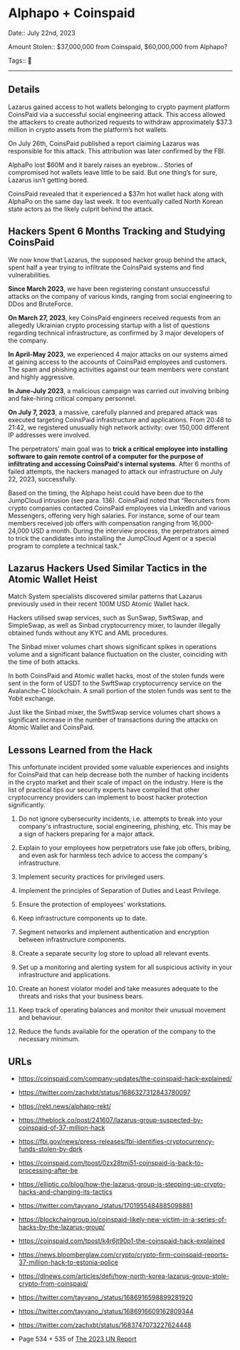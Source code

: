 # Alphapo + Coinspaid

Date:: July 22nd, 2023

Amount Stolen:: $37,000,000 from Coinspaid, $60,000,000 from Alphapo?

Tags:: 👛

---


## Details

Lazarus gained access to hot wallets belonging to crypto payment platform CoinsPaid via a successful social engineering attack. This access allowed the attackers to create authorized requests to withdraw approximately $37.3 million in crypto assets from the platform’s hot wallets. 

On July 26th, CoinsPaid published a report claiming Lazarus was responsible for this attack. This attribution was later confirmed by the FBI.

AlphaPo lost $60M and it barely raises an eyebrow… Stories of compromised hot wallets leave little to be said. But one thing’s for sure, Lazarus isn’t getting bored.

CoinsPaid revealed that it experienced a $37m hot wallet hack along with AlphaPo on the same day last week. It too eventually called North Korean state actors as the likely culprit behind the attack.

## Hackers Spent 6 Months Tracking and Studying CoinsPaid

We now know that Lazarus, the supposed hacker group behind the attack, spent half a year trying to infiltrate the CoinsPaid systems and find vulnerabilities.

**Since March 2023**, we have been registering constant unsuccessful attacks on the company of various kinds, ranging from social engineering to DDos and BruteForce.

**On March 27, 2023**, key CoinsPaid engineers received requests from an allegedly Ukrainian crypto processing startup with a list of questions regarding technical infrastructure, as confirmed by 3 major developers of the company.

**In April-May 2023**, we experienced 4 major attacks on our systems aimed at gaining access to the accounts of CoinsPaid employees and customers. The spam and phishing activities against our team members were constant and highly aggressive.

**In June-July 2023**, a malicious campaign was carried out involving bribing and fake-hiring critical company personnel.

**On July 7, 2023**, a massive, carefully planned and prepared attack was executed targeting CoinsPaid infrastructure and applications. From 20:48 to 21:42, we registered unusually high network activity: over 150,000 different IP addresses were involved.

The perpetrators’ main goal was to **trick a critical employee into installing software to gain remote control of a computer for the purpose of infiltrating and accessing CoinsPaid's internal systems**. After 6 months of failed attempts, the hackers managed to attack our infrastructure on July 22, 2023, successfully.

Based on the timing, the Alphapo heist could have been due to the JumpCloud intrusion (see para. 136). CoinsPaid noted that “Recruiters from crypto companies contacted CoinsPaid employees via LinkedIn and various Messengers, offering very high salaries. For instance, some of our team members received job offers with compensation ranging from 16,000-24,000 USD a month. During the interview process, the perpetrators aimed to trick the candidates into installing the JumpCloud Agent or a special program to complete a technical task.”



## Lazarus Hackers Used Similar Tactics in the Atomic Wallet Heist

Match System specialists discovered similar patterns that Lazarus previously used in their recent 100M USD Atomic Wallet hack.

Hackers utilised swap services, such as SunSwap, SwftSwap, and SimpleSwap, as well as Sinbad cryptocurrency mixer, to launder illegally obtained funds without any KYC and AML procedures.

The Sinbad mixer volumes chart shows significant spikes in operations volume and a significant balance fluctuation on the cluster, coinciding with the time of both attacks.

In both CoinsPaid and Atomic wallet hacks, most of the stolen funds were sent in the form of USDT to the SwftSwap cryptocurrency service on the Avalanche-C blockchain. A small portion of the stolen funds was sent to the Yobit exchange.

Just like the Sinbad mixer, the SwftSwap service volumes chart shows a significant increase in the number of transactions during the attacks on Atomic Wallet and CoinsPaid.

## Lessons Learned from the Hack

This unfortunate incident provided some valuable experiences and insights for CoinsPaid that can help decrease both the number of hacking incidents in the crypto market and their scale of impact on the industry. Here is the list of practical tips our security experts have compiled that other cryptocurrency providers can implement to boost hacker protection significantly.

1. Do not ignore cybersecurity incidents, i.e. attempts to break into your company's infrastructure, social engineering, phishing, etc. This may be a sign of hackers preparing for a major attack.

2. Explain to your employees how perpetrators use fake job offers, bribing, and even ask for harmless tech advice to access the company's infrastructure.

3. Implement security practices for privileged users.

4. Implement the principles of Separation of Duties and Least Privilege.

5. Ensure the protection of employees' workstations.

6. Keep infrastructure components up to date.

7. Segment networks and implement authentication and encryption between infrastructure components.

8. Create a separate security log store to upload all relevant events.

9. Set up a monitoring and alerting system for all suspicious activity in your infrastructure and applications.

10. Create an honest violator model and take measures adequate to the threats and risks that your business bears.

11. Keep track of operating balances and monitor their unusual movement and behaviour.

12. Reduce the funds available for the operation of the company to the necessary minimum.


## URLs

- https://coinspaid.com/company-updates/the-coinspaid-hack-explained/

- https://twitter.com/zachxbt/status/1686327312843780097

- https://rekt.news/alphapo-rekt/

- https://theblock.co/post/241607/lazarus-group-suspected-by-coinspaid-of-37-million-hack

- https://fbi.gov/news/press-releases/fbi-identifies-cryptocurrency-funds-stolen-by-dprk

- https://coinspaid.com/tpost/0zx28tmj51-coinspaid-is-back-to-processing-after-be

- https://elliptic.co/blog/how-the-lazarus-group-is-stepping-up-crypto-hacks-and-changing-its-tactics

- https://twitter.com/tayvano_/status/1701955484885098881

- https://blockchaingroup.io/coinspaid-likely-new-victim-in-a-series-of-hacks-by-the-lazarus-group/

- https://coinspaid.com/tpost/k4r6jt90p1-the-coinspaid-hack-explained

- https://news.bloomberglaw.com/crypto/crypto-firm-coinspaid-reports-37-million-hack-to-estonia-police

- https://dlnews.com/articles/defi/how-north-korea-lazarus-group-stole-crypto-from-coinspaid/

- https://twitter.com/tayvano_/status/1686916598899281920

- https://twitter.com/tayvano_/status/1686916609162809344

- https://twitter.com/zachxbt/status/1683747073227624448

- Page 534 + 535 of [The 2023 UN Report](https://documents.un.org/doc/undoc/gen/n24/032/68/pdf/n2403268.pdf?token=Lnb4xBoncpFwgtMIpl&fe=true)
